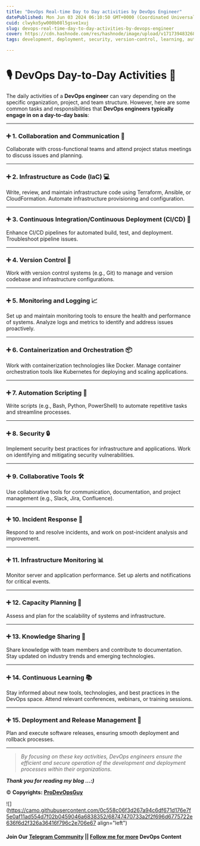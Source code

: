 ```yaml
---
title: "DevOps Real-time Day to Day activities by DevOps Engineer"
datePublished: Mon Jun 03 2024 06:10:50 GMT+0000 (Coordinated Universal Time)
cuid: clwyko5yw000b08l5gsve1xuj
slug: devops-real-time-day-to-day-activities-by-devops-engineer
cover: https://cdn.hashnode.com/res/hashnode/image/upload/v1717394832681/934f02c5-d16e-453e-ba33-8f8f26a5dc4c.png
tags: development, deployment, security, version-control, learning, automation, monitoring, devops, infrastructure, orchestration, scripting, ci-cd, iac, devops-articles, devops-journey

---
```


# 🎙 DevOps Day-to-Day Activities 👾

The daily activities of a **DevOps engineer** can vary depending on the specific organization, project, and team structure. However, here are some common tasks and responsibilities that **DevOps engineers typically engage in on a day-to-day basis**:

---

### ➕ 1. Collaboration and Communication 🤝

Collaborate with cross-functional teams and attend project status meetings to discuss issues and planning.

---

### ➕ 2. Infrastructure as Code (IaC) 💻

Write, review, and maintain infrastructure code using Terraform, Ansible, or CloudFormation. Automate infrastructure provisioning and configuration.

---

### ➕ 3. Continuous Integration/Continuous Deployment (CI/CD) 🔄

Enhance CI/CD pipelines for automated build, test, and deployment. Troubleshoot pipeline issues.

---

### ➕ 4. Version Control 📂

Work with version control systems (e.g., Git) to manage and version codebase and infrastructure configurations.

---

### ➕ 5. Monitoring and Logging 📈

Set up and maintain monitoring tools to ensure the health and performance of systems. Analyze logs and metrics to identify and address issues proactively.

---

### ➕ 6. Containerization and Orchestration 📦

Work with containerization technologies like Docker. Manage container orchestration tools like Kubernetes for deploying and scaling applications.

---

### ➕ 7. Automation Scripting 🤖

Write scripts (e.g., Bash, Python, PowerShell) to automate repetitive tasks and streamline processes.

---

### ➕ 8. Security 🔒

Implement security best practices for infrastructure and applications. Work on identifying and mitigating security vulnerabilities.

---

### ➕ 9. Collaborative Tools 🛠️

Use collaborative tools for communication, documentation, and project management (e.g., Slack, Jira, Confluence).

---

### ➕ 10. Incident Response 🚨

Respond to and resolve incidents, and work on post-incident analysis and improvement.

---

### ➕ 11. Infrastructure Monitoring 📊

Monitor server and application performance. Set up alerts and notifications for critical events.

---

### ➕ 12. Capacity Planning 📏

Assess and plan for the scalability of systems and infrastructure.

---

### ➕ 13. Knowledge Sharing 🧠

Share knowledge with team members and contribute to documentation. Stay updated on industry trends and emerging technologies.

---

### ➕ 14. Continuous Learning 📚

Stay informed about new tools, technologies, and best practices in the DevOps space. Attend relevant conferences, webinars, or training sessions.

---

### ➕ 15. Deployment and Release Management 🚀

Plan and execute software releases, ensuring smooth deployment and rollback processes.

---

> *By focusing on these key activities, DevOps engineers ensure the efficient and secure operation of the development and deployment processes within their organizations.*

***Thank you for reading my blog …:)***

© **Copyrights:** [**ProDevOpsGuy**](https://t.me/prodevopsguy)

![](https://camo.githubusercontent.com/0c558c06f3d267a94c6df671d176e7f5e0af11ad554d7f02b0459046a6838352/68747470733a2f2f696d6775722e636f6d2f326a36416f796c2e706e67 align="left")

#### Join Our [**Telegram Community**](https://github.com/NotHarshhaa/Jenkins-Terraform-AWS-Infra/tree/t.me/prodevopsguy) **||** [**Follow me for more**](https://github.com/NotHarshhaa/Jenkins-Terraform-AWS-Infra/tree/t.me/prodevopsguy) **DevOps Content**
